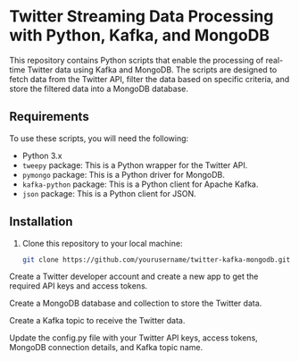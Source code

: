 # Twitter Streaming Data Processing with Python, Kafka, and MongoDB

This repository contains Python scripts that enable the processing of real-time Twitter data using Kafka and MongoDB. The scripts are designed to fetch data from the Twitter API, filter the data based on specific criteria, and store the filtered data into a MongoDB database.

## Requirements

To use these scripts, you will need the following:

- Python 3.x
- `tweepy` package: This is a Python wrapper for the Twitter API.
- `pymongo` package: This is a Python driver for MongoDB.
- `kafka-python` package: This is a Python client for Apache Kafka.
- `json` package: This is a Python client for JSON.

## Installation

1. Clone this repository to your local machine:

   ```bash
   git clone https://github.com/yourusername/twitter-kafka-mongodb.git
   
Create a Twitter developer account and create a new app to get the required API keys and access tokens.

Create a MongoDB database and collection to store the Twitter data.

Create a Kafka topic to receive the Twitter data.

Update the config.py file with your Twitter API keys, access tokens, MongoDB connection details, and Kafka topic name.
